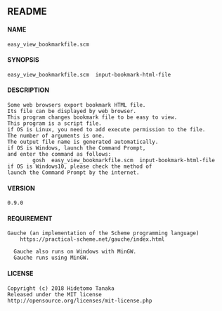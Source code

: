 README
------

#### NAME
    easy_view_bookmarkfile.scm

#### SYNOPSIS
    easy_view_bookmarkfile.scm  input-bookmark-html-file

#### DESCRIPTION
    Some web browsers export bookmark HTML file.
    Its file can be displayed by web browser.
    This program changes bookmark file to be easy to view.
    This program is a script file. 
    if OS is Linux, you need to add execute permission to the file.
    The number of arguments is one.
    The output file name is generated automatically.
    if OS is Windows, launch the Command Prompt,
    and enter the command as follows:
            gosh  easy_view_bookmarkfile.scm  input-bookmark-html-file
    if OS is Windows10, please check the method of 
    launch the Command Prompt by the internet.

#### VERSION
    0.9.0

#### REQUIREMENT
    Gauche (an implementation of the Scheme programming language)
        https://practical-scheme.net/gauche/index.html

      Gauche also runs on Windows with MinGW.
      Gauche runs using MinGW.

#### LICENSE 
    Copyright (c) 2018 Hidetomo Tanaka
    Released under the MIT license
    http://opensource.org/licenses/mit-license.php

